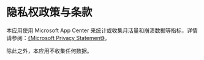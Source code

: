 # 隐私权政策与条款

本应用使用 Microsoft App Center 来统计或收集月活量和崩溃数据等指标，详情请参阅：[《Microsoft Privacy Statement》](https://privacy.microsoft.com/en-us/privacystatement)。

除此之外，本应用不收集任何数据。